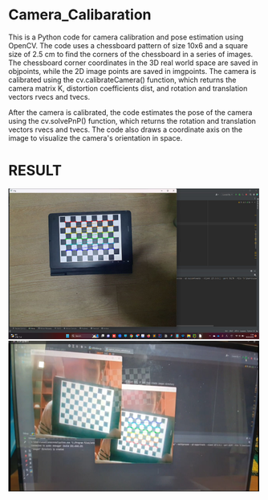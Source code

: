 # Camera_Calibaration
This is a Python code for camera calibration and pose estimation using OpenCV. The code uses a chessboard pattern of size 10x6 and a square size of 2.5 cm to find the corners of the chessboard in a series of images. The chessboard corner coordinates in the 3D real world space are saved in objpoints, while the 2D image points are saved in imgpoints. The camera is calibrated using the cv.calibrateCamera() function, which returns the camera matrix K, distortion coefficients dist, and rotation and translation vectors rvecs and tvecs.

After the camera is calibrated, the code estimates the pose of the camera using the cv.solvePnP() function, which returns the rotation and translation vectors rvecs and tvecs. The code also draws a coordinate axis on the image to visualize the camera's orientation in space.

# RESULT
<img src="https://github.com/asadbek002/Camera_Calibaration/blob/master/result_screenshot.jpg" width="500" height="300">

<img src="https://github.com/asadbek002/Camera_Calibaration/blob/master/.idea/video_screenshot.jpg" width="500" height="300">

